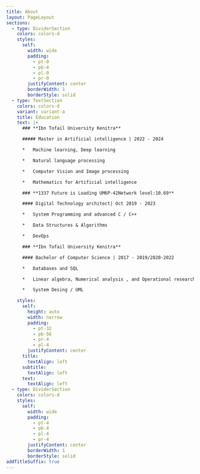 ```yaml
---
title: About
layout: PageLayout
sections:
  - type: DividerSection
    colors: colors-d
    styles:
      self:
        width: wide
        padding:
          - pt-0
          - pb-4
          - pl-0
          - pr-0
        justifyContent: center
        borderWidth: 1
        borderStyle: solid
  - type: TextSection
    colors: colors-d
    variant: variant-a
    title: Education
    text: |+
      ### **Ibn Tofail University Kenitra**

      ##### Master in Artificial intelligence | 2022 - 2024

      *   Machine learning, Deep learning

      *   Natural language processing

      *   Computer Vision and Image processing

      *   Mathematics for Artificial intelligence

      ### **1337 Future is Loading UM6P-42Network level:10.69**

      #### Digital Technology architect| Oct 2019 - 2023

      *   System Programming and advanced C / C++

      *   Data Structures & Algorithms

      *   DevOps

      ### **Ibn Tofail University Kenitra**

      #### Bachelor of Computer Science | 2017 - 2019/2020-2022

      *   Databases and SQL

      *   Linear algebra, Numerical analysis , and Operational research

      *   System Desing / UML

    styles:
      self:
        height: auto
        width: narrow
        padding:
          - pt-32
          - pb-56
          - pr-4
          - pl-4
        justifyContent: center
      title:
        textAlign: left
      subtitle:
        textAlign: left
      text:
        textAlign: left
  - type: DividerSection
    colors: colors-d
    styles:
      self:
        width: wide
        padding:
          - pt-4
          - pb-4
          - pl-4
          - pr-4
        justifyContent: center
        borderWidth: 1
        borderStyle: solid
addTitleSuffix: true
---
```

